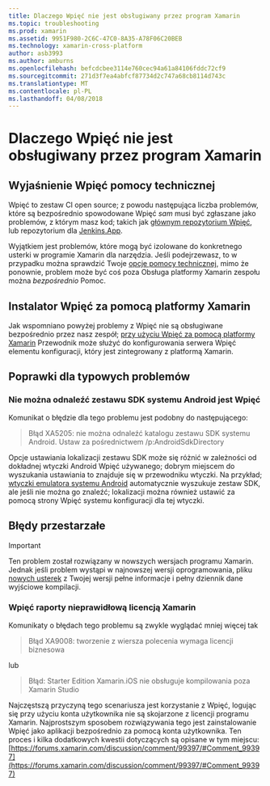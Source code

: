 ```yaml
---
title: Dlaczego Wpięć nie jest obsługiwany przez program Xamarin
ms.topic: troubleshooting
ms.prod: xamarin
ms.assetid: 9951F980-2C6C-47C0-8A35-A78F06C20BEB
ms.technology: xamarin-cross-platform
author: asb3993
ms.author: amburns
ms.openlocfilehash: befcdcbee3114e760cec94a61a84106fddc72cf9
ms.sourcegitcommit: 271d3f7ea4abfcf87734d2c747a68cb8114d743c
ms.translationtype: MT
ms.contentlocale: pl-PL
ms.lasthandoff: 04/08/2018
---
```

# <a name="why-isnt-jenkins-supported-by-xamarin"></a>Dlaczego Wpięć nie jest obsługiwany przez program Xamarin

## <a name="jenkins-support-explanation"></a>Wyjaśnienie Wpięć pomocy technicznej

Wpięć to zestaw CI open source; z powodu następująca liczba problemów, które są bezpośrednio spowodowane Wpięć *sam* musi być zgłaszane jako problemów, z którym masz kod; takich jak [głównym repozytorium Wpięć](https://github.com/jenkinsci/jenkins), lub repozytorium dla [ Jenkins.App](https://github.com/stisti/jenkins-app).

Wyjątkiem jest problemów, które mogą być izolowane do konkretnego usterki w programie Xamarin dla narzędzia. Jeśli podejrzewasz, to w przypadku można sprawdzić Twoje [opcje pomocy technicznej](~/cross-platform/troubleshooting/support-options.md), mimo że ponownie, problem może być coś poza Obsługa platformy Xamarin zespołu można *bezpośrednio* Pomoc.

## <a name="setup-jenkins-with-xamarin"></a>Instalator Wpięć za pomocą platformy Xamarin

Jak wspomniano powyżej problemy z Wpięć nie są obsługiwane bezpośrednio przez nasz zespół; [przy użyciu Wpięć za pomocą platformy Xamarin](~/tools/ci/jenkins-walkthrough.md) Przewodnik może służyć do konfigurowania serwera Wpięć elementu konfiguracji, który jest zintegrowany z platformą Xamarin. 

## <a name="fixes-for-common-issues"></a>Poprawki dla typowych problemów
### <a name="jenkins-is-unable-to-find-the-android-sdk"></a>Nie można odnaleźć zestawu SDK systemu Android jest Wpięć

Komunikat o błędzie dla tego problemu jest podobny do następującego:

> Błąd XA5205: nie można odnaleźć katalogu zestawu SDK systemu Android. Ustaw za pośrednictwem /p:AndroidSdkDirectory

Opcje ustawiania lokalizacji zestawu SDK może się różnić w zależności od dokładnej wtyczki Android Wpięć używanego; dobrym miejscem do wyszukania ustawiania to znajduje się w przewodniku wtyczki. Na przykład; [wtyczki emulatora systemu Android](https://wiki.jenkins-ci.org/display/JENKINS/Android+Emulator+Plugin#AndroidEmulatorPlugin-Systemconfiguration) automatycznie wyszukuje zestaw SDK, ale jeśli nie można go znaleźć; lokalizacji można również ustawić za pomocą strony Wpięć systemu konfiguracji dla tej wtyczki. 


## <a name="deprecated-errors"></a>Błędy przestarzałe

> [!IMPORTANT]
> Ten problem został rozwiązany w nowszych wersjach programu Xamarin. Jednak jeśli problem wystąpi w najnowszej wersji oprogramowania, pliku [nowych usterek](~/cross-platform/troubleshooting/questions/howto-file-bug.md) z Twojej wersji pełne informacje i pełny dziennik dane wyjściowe kompilacji.



### <a name="jenkins-reports-an-invalid-xamarin-license"></a>Wpięć raporty nieprawidłową licencją Xamarin
Komunikaty o błędach tego problemu są zwykle wyglądać mniej więcej tak

> Błąd XA9008: tworzenie z wiersza polecenia wymaga licencji biznesowa

lub

> Błąd: Starter Edition Xamarin.iOS nie obsługuje kompilowania poza Xamarin Studio 

Najczęstszą przyczyną tego scenariusza jest korzystanie z Wpięć, logując się przy użyciu konta użytkownika nie są skojarzone z licencji programu Xamarin. Najprostszym sposobem rozwiązywania tego jest zainstalowanie Wpięć jako aplikacji bezpośrednio za pomocą konta użytkownika. Ten proces i kilka dodatkowych kwestii dotyczących są opisane w tym miejscu: [https://forums.xamarin.com/discussion/comment/99397/#Comment_99397](https://forums.xamarin.com/discussion/comment/99397/#Comment_99397)
